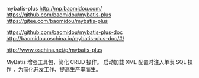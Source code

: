 mybatis-plus
http://mp.baomidou.com/
https://github.com/baomidou/mybatis-plus
https://gitee.com/baomidou/mybatis-plus


https://github.com/baomidou/mybatis-plus-doc
http://baomidou.oschina.io/mybatis-plus-doc/#/


http://www.oschina.net/p/mybatis-plus

MyBatis 增强工具包，简化 CRUD 操作。
启动加载 XML 配置时注入单表 SQL 操作 ，为简化开发工作、提高生产率而生。


